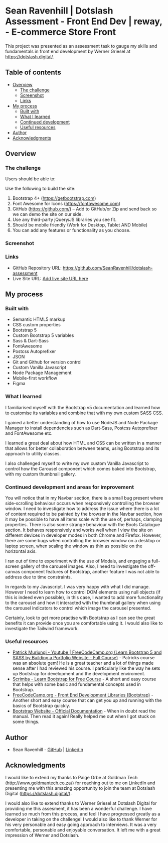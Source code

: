 # Sean Ravenhill | Dotslash Assessment - Front End Dev | reway, - E-commerce Store Front

This project was presented as an assessment task to gauge my skills and fundamentals in front end development by Werner Griesel at https://dotslash.digital/.

## Table of contents

- [Overview](#overview)
  - [The challenge](#the-challenge)
  - [Screenshot](#screenshot)
  - [Links](#links)
- [My process](#my-process)
  - [Built with](#built-with)
  - [What I learned](#what-i-learned)
  - [Continued development](#continued-development)
  - [Useful resources](#useful-resources)
- [Author](#author)
- [Acknowledgments](#acknowledgments)

## Overview

### The challenge

Users should be able to:

Use the following to build the site:

1. Bootstrap 4+ (https://getbootstrap.com)
2. Font Awesome for Icons (https://fontawesome.com)
3. GitHub (https://github.com/) – Add to GitHub/or Zip and send back so we can demo the site on our side.
4. Use any third-party jQuery/JS libraries you see fit.
5. Should be mobile friendly (Work for Desktop, Tablet AND Mobile)
6. You can add any features or functionality as you choose.

### Screenshot

### Links

- GitHub Repository URL: https://github.com/SeanRavenhill/dotslash-assessment
- Live Site URL: [Add live site URL here](https://your-live-site-url.com)

## My process

### Built with

- Semantic HTML5 markup
- CSS custom properties
- Bootstrap 5
- Custom Bootstrap 5 variables
- Sass & Dart-Sass
- FontAwesome
- Postcss Autoprefixer
- JSON
- Git and Github for version control
- Custom Vanilla Javascript
- Node Package Management
- Mobile-first workflow
- Figma

### What I learned

I familiarised myself with the Bootstrap v5 documentation and learned how to customise its variables and combine that with my own custom SASS CSS. 

I gained a better understanding of how to use NodeJS and Node Package Manager to install dependencies such as Dart-Sass, Postcss Autoprefixer and FontAwesome etc. 

I learned a great deal about how HTML and CSS can be written in a manner that allows for better collaboration between teams, using Bootstrap and its approach to utility classes. 

I also challenged myself to write my own custom Vanilla Javascript to control how the Carousel component which comes baked into Bootstrap, with my custom thumbnail gallery.

### Continued development and areas for improvement

You will notice that in my Navbar section, there is a small bug present where side-scrolling behaviour occurs when responsively controlling the browser window. I need to investigate how to address the issue where there is a lot of content required to be painted by the browser in the Navbar section, how it may be possible to have all items scale with the use of, perhaps, clamping properties. There is also some strange behaviour with the Boots Catalogue section. It behaves responsively and works well when I view the site on different devices in developer modes in both Chrome and Firefox. However, there are some bugs when controlling the browser window on a desktop or laptop screen, when scaling the window as thin as possible on the horizontal axis.

I ran out of time to experiment with the use of Modals, and engaging a full-screen gallery of the carousel images. Also, I need to investigate the off-canvas component features of Bootstrap, another feature I was not able to address due to time constraints.

In regards to my Javascript. I was very happy with what I did manage. However I need to learn how to control DOM elements using null objects (if this is indeed even possible), in this case, I wanted to add more functionality to the carousel and how it interacted with the thumbnail gallery when using the carousel indicators to control which image the carousel presented.

Certainly, look to get more practise with Bootstrap as I can see the great benefits it can provide once you are comfortable using it. I would also like to investigate the Tailwind framework.

### Useful resources

- [Patrick Muriungi - Youtube | FreeCodeCamp.org 
(Learn Bootstrap 5 and SASS by Building a Portfolio Website - Full Course)](https://www.youtube.com/watch?v=iJKCj8uAHz8&t=441s&ab_channel=freeCodeCamp.org) - Patricks course was an absolute gem! He is a great teacher and a lot of things made sense after I had reviewed his course. I particularly like the way he sets up Bootstrap for development and the development enviroment.
- [Scrimba - Learn Bootstrap for Free Course](https://scrimba.com/learn/bootstrap4) - A short and easy course that helps with some basic and fundamental concepts used in Bootstrap.
- [FreeCodeCamp.org - Front End Development Libraries (Bootstrap)](https://www.freecodecamp.org/learn/front-end-development-libraries/#bootstrap) - Another short and easy course that can get you up and running with the basics of Bootstrap quickly.
- [Bootstrap Website - Official Documentation](https://getbootstrap.com/) - When in doubt read the manual. Then read it again! Really helped me out when I got stuck on some things.

## Author

- Sean Ravenhill - [GitHub](https://github.com/SeanRavenhill) | [LinkedIn](https://www.linkedin.com/in/seanravenhill/)

## Acknowledgments

I would like to extend my thanks to Paige Orbe at Goldman Tech (http://www.goldmantech.co.za/) for reaching out to me on LinkedIn and presenting me with this amazing opportunity to join the team at Dotslash Digital (https://dotslash.digital/).

I would also like to extend thanks to Werner Griesel at Dotslash Digital for providing me this assesment, it has been a wonderful challenge. I have learned so much from this process, and feel I have progressed greatly as a developer in taking on the challenge! I would also like to thank Werner for his very personable and easy going approach to interviews. It was a very comfortable, personable and enjoyable conversation. It left me with a great impression of Werner and Dotslash.